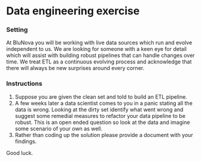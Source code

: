 # Data engineering exercise
### Setting
At BluNova you will be working with live data sources which run and evolve independent to us. We are looking for someone with a keen eye for detail which will assist with building robust pipelines that can handle changes over time. We treat ETL as a continuous evolving process and acknowledge that there will always be new surprises around every corner.
### Instructions
1. Suppose you are given the clean set and told to build an ETL pipeline.
2. A few weeks later a data scientist comes to you in a panic stating all the data is wrong. Looking at the dirty set identify what went wrong and suggest some remedial measures to refactor your data pipeline to be robust. This is an open ended question so look at the data and imagine some scenario of your own as well.
3. Rather than coding up the solution please provide a document with your findings.

Good luck.

